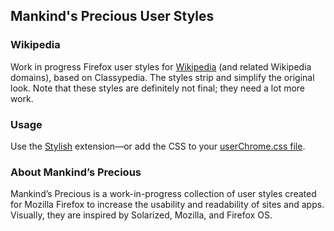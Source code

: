 ## Mankind's Precious User Styles

### Wikipedia

Work in progress Firefox user styles for [Wikipedia](https://wikipedia.org) (and related Wikipedia domains), based on Classypedia. The styles strip and simplify the original look. Note that these styles are definitely not final; they need a lot more work.

### Usage

Use the [Stylish](https://addons.mozilla.org/en-US/firefox/addon/stylish/) extension&mdash;or add the CSS to your [userChrome.css file](http://kb.mozillazine.org/index.php?title=UserChrome.css).

### About Mankind’s Precious

Mankind’s Precious is a work-in-progress collection of user styles created for Mozilla Firefox to increase the usability and readability of sites and apps. Visually, they are inspired by Solarized, Mozilla, and Firefox OS.
